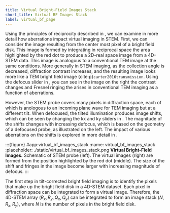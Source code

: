 ```yaml
---
title: Virtual Bright-Field Images Stack
short_title: Virtual BF Images Stack
label: virtual_bf_page
---
```


Using the principles of reciprocity described in [](#reciprocity_page), we can examine in more detail how aberrations impact virtual imaging in STEM. First, we can consider the image resulting from the center most pixel of a bright field disk. This image is formed by integrating in reciprocal space the area highlighted by the red dot to produce a 2D-real space image from a 4D-STEM data. This image is analogous to a conventional TEM image at the same conditions. More generally in STEM imaging, as the collection angle is decreased, diffraction contrast increases, and the resulting image looks more like a TEM bright field image {cite:p}`carter2016transmission`. Using the defocus slider in [](#virtual_bf_images_stack), you can see in the image on the right the contrast changes and Fresnel ringing the arises in conventional TEM imaging as a function of aberrations. 

However, the STEM probe covers many pixels in diffraction space, each of which is anologous to an incoming plane wave for TEM imaging but at a different tilt. When defocused, the tilted illumination produces image shifts, which can be seen by changing the kx and ky sliders in [](#virtual_bf_images_stack). The magnitude of the shifts changes with increasing defocus, which is based on the geometry of a defocused probe, as illustrated on the left.  The impact of various aberrations on the shifts is explored in more detail in [](#aberration_fitting_page).

:::{figure} #app:virtual_bf_images_stack
:name: virtual_bf_images_stack
:placeholder: ./static/virtual_bf_images_stack.png
**Virtual Bright-Field Images.** Schematic of STEM probe (left). The virtual images (right) are formed from the position highlighted by the red dot (middle). The size of the shift and fringes in the image become larger with increasing magnitude of defocus.
:::

The first step in tilt-corrected bright field imaging is to identify the pixels that make up the bright field disk in a 4D-STEM dataset. Each pixel in diffraction space can be integrated to form a virtual image. Therefore, the 4D-STEM array $\left(R_x, R_y,Q_x,Q_y\right)$ can be integrated to form an image stack $\left(N, R_x, R_y\right)$, where $N$ is the number of pixels in the bright field disk. 

